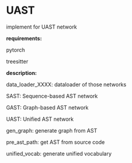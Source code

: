 # UAST
implement for UAST network 

**requirements:**

pytorch

treesitter

**description:**

data_loader_XXXX: dataloader of those networks

SAST: Sequence-based AST network

GAST: Graph-based AST network

UAST: Unified AST network

gen_graph: generate graph from AST

pre_ast_path: get AST from source code

unified_vocab: generate unified vocabulary

